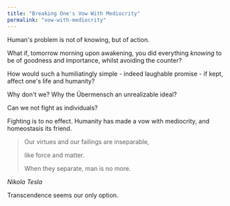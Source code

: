 ```yaml
---
title: "Breaking One's Vow With Mediocrity"
permalink: "vow-with-mediocrity"
---
```


Human's problem is not of knowing, but of action.

What if, tomorrow morning upon awakening, you did everything *knowing* to be of goodness and importance, whilst avoiding the counter?

How would such a humiliatingly simple - indeed laughable promise - if kept, affect one's life and humanity?

Why don't we? Why the Übermensch an unrealizable ideal?

Can we not fight as individuals?

Fighting is to no effect. Humanity has made a vow with mediocrity, and homeostasis its friend.

> Our virtues and our failings are inseparable, 
> 
> like force and matter. 
> 
> When they separate, man is no more.
> 
<cite>Nikola Tesla</cite>

Transcendence seems our only option.
